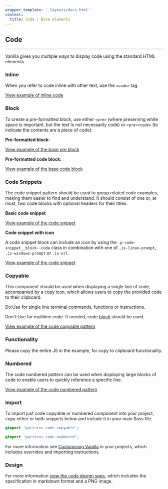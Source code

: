 ```yaml
---
wrapper_template: '_layouts/docs.html'
context:
  title: Code | Base elements
---
```


## Code

<hr>

Vanilla gives you multiple ways to display code using the standard HTML elements.

### Inline

When you refer to code inline with other text, use the <code>&lt;code></code> tag.

<div class="embedded-example"><a href="/docs/examples/base/code-inline/" class="js-example">
View example of inline code
</a></div>

### Block

To create a pre-formatted block, use either `<pre>` (where preserving white space is important, but the text is not necessarily code) or `<pre><code>` (to indicate the contents are a piece of code):

**Pre-formatted block:**

<div class="embedded-example"><a href="/docs/examples/base/pre/" class="js-example">
View example of the base pre block
</a></div>

**Pre-formatted code block:**

<div class="embedded-example"><a href="/docs/examples/base/code-block/" class="js-example">
View example of the base code block
</a></div>

### Code Snippets

The code snippet pattern should be used to group related code examples, making them easier to find and understand. It should consist of one or, at most, two code blocks with optional headers for their titles.

**Basic code snippet**

<div class="embedded-example"><a href="/docs/examples/patterns/code-snippet/code-snippet" class="js-example">
View example of the code snippet
</a></div>

**Code snippet with icon**

A code snippet block can include an icon by using the `.p-code-snippet__block--code` class in combination with one of `.is-linux-prompt`, `.is-windows-prompt` or `.is-url`.

<div class="embedded-example"><a href="/docs/examples/patterns/code-snippet/code-snippet-icon" class="js-example">
View example of the code snippet
</a></div>

### Copyable

This component should be used when displaying a single line of code, accompanied by a copy icon, which allows users to copy the provided code to their clipboard.

<div class="p-strip is-shallow">
  <div class="row">
     <div class="col-4">
       <div class="p-notification--positive">
        <p class="p-notification__response"><span class="p-notification__status">Do:</span>Use for single line terminal commands, functions or instructions.</p>
       </div>
     </div>
    <div class="col-4">
      <div class="p-notification--negative">
        <p class="p-notification__response"><span class="p-notification__status">Don't:</span>Use for multiline code. If needed, code <a href="#block" class="p-notification__action">block</a> should be used.</p>
      </div>
    </div>
  </div>
</div>

<div class="embedded-example"><a href="/docs/examples/patterns/code-copyable/" class="js-example">
View example of the code copyable pattern
</a></div>

### Functionality

Please copy the entire JS in the example, for copy to clipboard functionality.

### Numbered

The code numbered pattern can be used when displaying large blocks of code to enable users to quickly reference a specific line.

<div class="embedded-example"><a href="/docs/examples/patterns/code-numbered/" class="js-example">
View example of the code numbered pattern
</a></div>

### Import

To import just code copyable or numbered component into your project, copy either or both snippets below and include it in your main Sass file.

```scss
@import 'patterns_code-copyable';
```

```scss
@import 'patterns_code-numbered';
```

For more information see [Customising Vanilla](/docs/customising-vanilla/) in your projects, which includes overrides and importing instructions.

### Design

For more information [view the code design spec](https://github.com/ubuntudesign/vanilla-design/tree/master/Code), which includes the specification in markdown format and a PNG image.
